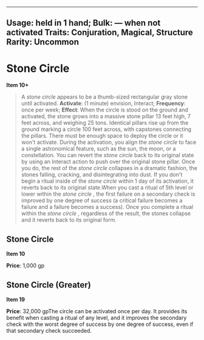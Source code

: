 
---
Usage: held in 1 hand;
Bulk: — when not activated
Traits: Conjuration, Magical, Structure
Rarity: Uncommon
---

# Stone Circle

**Item 10+**

> A *stone circle* appears to be a thumb-sized rectangular gray stone until activated.
**Activate**: (1 minute) envision, Interact;
**Frequency**: once per week;
**Effect**: When the circle is stood on the ground and activated, the stone grows into a massive stone pillar 13 feet high, 7 feet across, and weighing 25 tons. Identical pillars rise up from the ground marking a circle 100 feet across, with capstones connecting the pillars. There must be enough space to deploy the circle or it won't activate. During the activation, you align the *stone circle* to face a single astronomical feature, such as the sun, the moon, or a constellation. You can revert the *stone circle* back to its original state by using an Interact action to push over the original stone pillar. Once you do, the rest of the *stone circle* collapses in a dramatic fashion, the stones falling, cracking, and disintegrating into dust. If you don't begin a ritual inside of the *stone circle* within 1 day of its activation, it reverts back to its original state.When you cast a ritual of 5th level or lower within the *stone circle* , the first failure on a secondary check is improved by one degree of success (a critical failure becomes a failure and a failure becomes a success). Once you complete a ritual within the *stone circle* , regardless of the result, the stones collapse and it reverts back to its original form.

## Stone Circle

**Item 10**

**Price**: 1,000 gp

## Stone Circle (Greater)

**Item 19**

**Price**: 32,000 gpThe circle can be activated once per day. It provides its benefit when casting a ritual of any level, and it improves the secondary check with the worst degree of success by one degree of success, even if that secondary check succeeded.
